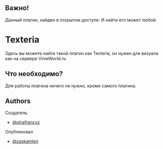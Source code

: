 
## Важно!

Данный плагин, найден в открытом доступе. И найти его может любой.



# Texteria

Здесь вы можете найти такой плагин как Texteria, он нужен для визуала как на сервере VimeWorld.ru

## Что необходимо?

Для работы плагина ничего не нужно, кроме самого плагина.


## Authors
Создатель
- [@xtrafrancyz](https://www.github.com/xtrafrancyz)

Опубликовал
- [@zaskamlen](https://www.github.com/zaskamlen)


